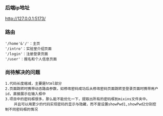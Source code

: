 ### 后端ip地址
http://127.0.0.1:5173/
### 路由
```
'/home'&'/'：主页
'/intro'：实验室介绍页面
'/login'：注册登录页面
'/user'：报名和个人信息页面
```
### 尚待解决的问题
```
1.代码长度缩减，主要是html部分
2.页面跳转时携带动态路由参数，如修改密码成功后从修改密码页面跳转至登录页面时携带用户id，直接展示在输入框中
3.项目中的密码框很多，那么能不能优化一下，提取出所有的密码框到mixins文件夹中。
    并且可以用更少的代码实现密码的显示与隐藏，而不是设置showPwd1,showPwd2分别控制不同密码框的情况
```
